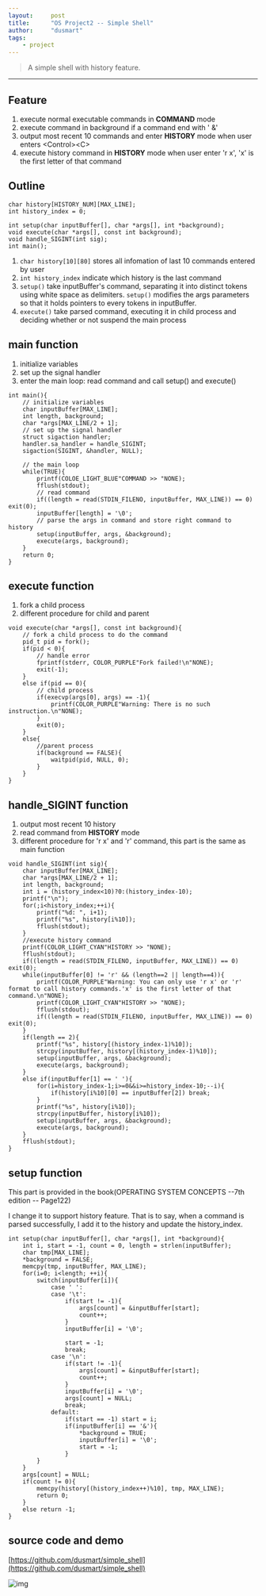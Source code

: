 ```yaml
---
layout:     post
title:      "OS Project2 -- Simple Shell"
author:     "dusmart"
tags:
    - project
---
```


> A simple shell with history feature.

<!--more-->

---

## Feature

1. execute normal executable commands in **COMMAND** mode
2. execute command in background if a command end with ' &'
3. output most recent 10 commands and enter **HISTORY** mode when user enters \<Control\>\<C\>
4. execute history command in **HISTORY** mode when user enter 'r x', 'x' is the first letter of that command

## Outline

```
char history[HISTORY_NUM][MAX_LINE];
int history_index = 0;

int setup(char inputBuffer[], char *args[], int *background);
void execute(char *args[], const int background);
void handle_SIGINT(int sig);
int main();
```

1. ```char history[10][80]``` stores all infomation of last 10 commands entered by user
2. ```int history_index``` indicate which history is the last command
3. ```setup()``` take inputBuffer's command, separating it into distinct tokens using white space as delimiters. ```setup()``` modifies the args parameters so that it holds pointers to every tokens in inputBuffer. 
4. ```execute()``` take parsed command, executing it in child process and deciding whether or not suspend the main process

## main function

1. initialize variables
2. set up the signal handler
3. enter the main loop: read command and call setup() and execute()
```
int main(){
    // initialize variables
    char inputBuffer[MAX_LINE];
    int length, background;
    char *args[MAX_LINE/2 + 1];
    // set up the signal handler
    struct sigaction handler;
    handler.sa_handler = handle_SIGINT;
    sigaction(SIGINT, &handler, NULL);

    // the main loop
    while(TRUE){
        printf(COLOE_LIGHT_BLUE"COMMAND >> "NONE);
        fflush(stdout);
        // read command
        if((length = read(STDIN_FILENO, inputBuffer, MAX_LINE)) == 0) exit(0);
        inputBuffer[length] = '\0';
        // parse the args in command and store right command to history
        setup(inputBuffer, args, &background);
        execute(args, background);
    }
    return 0;
}
```

## execute function

1. fork a child process
2. different procedure for child and parent

```
void execute(char *args[], const int background){
    // fork a child process to do the command
    pid_t pid = fork();
    if(pid < 0){
        // handle error
        fprintf(stderr, COLOR_PURPLE"Fork failed!\n"NONE);
        exit(-1);
    }
    else if(pid == 0){
        // child process
        if(execvp(args[0], args) == -1){
            printf(COLOR_PURPLE"Warning: There is no such instruction.\n"NONE);
        }
        exit(0);
    }
    else{
        //parent process
        if(background == FALSE){
            waitpid(pid, NULL, 0);
        }
    }
}
```

## handle_SIGINT function

1. output most recent 10 history
2. read command from **HISTORY** mode
3. different procedure for 'r x' and 'r' command, this part is the same as main function

```
void handle_SIGINT(int sig){
    char inputBuffer[MAX_LINE];
    char *args[MAX_LINE/2 + 1];
    int length, background;
    int i = (history_index<10)?0:(history_index-10);
    printf("\n");
    for(;i<history_index;++i){
        printf("%d: ", i+1);
        printf("%s", history[i%10]);
        fflush(stdout);
    }
    //execute history command
    printf(COLOR_LIGHT_CYAN"HISTORY >> "NONE);
    fflush(stdout);
    if((length = read(STDIN_FILENO, inputBuffer, MAX_LINE)) == 0) exit(0);
    while(inputBuffer[0] != 'r' && (length==2 || length==4)){
        printf(COLOR_PURPLE"Warning: You can only use 'r x' or 'r' format to call history commands.'x' is the first letter of that command.\n"NONE);
        printf(COLOR_LIGHT_CYAN"HISTORY >> "NONE);
        fflush(stdout);
        if((length = read(STDIN_FILENO, inputBuffer, MAX_LINE)) == 0) exit(0);
    }
    if(length == 2){
        printf("%s", history[(history_index-1)%10]);
        strcpy(inputBuffer, history[(history_index-1)%10]);
        setup(inputBuffer, args, &background);
        execute(args, background);
    }
    else if(inputBuffer[1] == ' '){
        for(i=history_index-1;i>=0&&i>=history_index-10;--i){
            if(history[i%10][0] == inputBuffer[2]) break;
        }
        printf("%s", history[i%10]);
        strcpy(inputBuffer, history[i%10]);
        setup(inputBuffer, args, &background);
        execute(args, background);
    }
    fflush(stdout);
}
```

## setup function

This part is provided in the book(OPERATING SYSTEM CONCEPTS --7th edition -- Page122)

I change it to support history feature. That is to say, when a command is parsed successfully, I add it to the history and update the history_index.

```
int setup(char inputBuffer[], char *args[], int *background){
    int i, start = -1, count = 0, length = strlen(inputBuffer);
    char tmp[MAX_LINE];
    *background = FALSE;
    memcpy(tmp, inputBuffer, MAX_LINE);
    for(i=0; i<length; ++i){
        switch(inputBuffer[i]){
            case ' ':
            case '\t':
                if(start != -1){
                    args[count] = &inputBuffer[start];
                    count++;
                }
                inputBuffer[i] = '\0';

                start = -1;
                break;
            case '\n':
                if(start != -1){
                    args[count] = &inputBuffer[start];
                    count++;
                }
                inputBuffer[i] = '\0';
                args[count] = NULL;
                break;
            default:
                if(start == -1) start = i;
                if(inputBuffer[i] == '&'){
                    *background = TRUE;
                    inputBuffer[i] = '\0';
                    start = -1;
                }
        }
    }
    args[count] = NULL;
    if(count != 0){
        memcpy(history[(history_index++)%10], tmp, MAX_LINE);
        return 0;
    }
    else return -1;
}
```

## source code and demo

[https://github.com/dusmart/simple_shell](https://github.com/dusmart/simple_shell)

![img](/assets/img/2017-03-11-1.png)